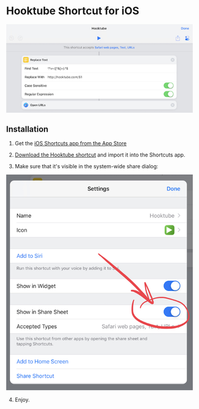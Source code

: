 # Hooktube Shortcut for iOS

![screenshot](https://github.com/tzahola/Hooktube-Shortcut/raw/master/screenshot.jpg)

## Installation

1. Get the [iOS Shortcuts app from the App Store](https://itunes.apple.com/app/shortcuts/id915249334)

2. [Download the Hooktube shortcut](https://github.com/tzahola/Hooktube-Shortcut/raw/master/Hooktube.shortcut) and import it into the Shortcuts app.

3. Make sure that it's visible in the system-wide share dialog:

![make sure](https://github.com/tzahola/Hooktube-Shortcut/raw/master/makesure.jpg)

4. Enjoy. 
